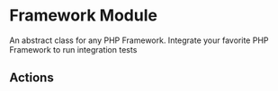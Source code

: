 # Framework Module

An abstract class for any PHP Framework.
Integrate your favorite PHP Framework to run integration tests

## Actions

